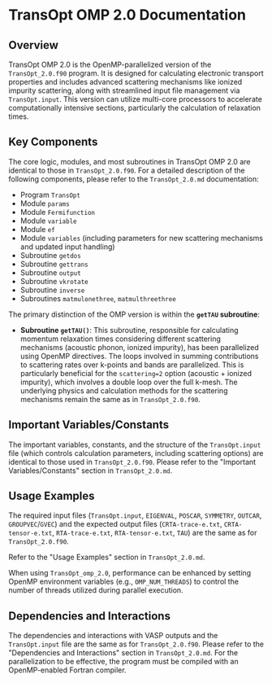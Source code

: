 # TransOpt OMP 2.0 Documentation

## Overview

TransOpt OMP 2.0 is the OpenMP-parallelized version of the `TransOpt_2.0.f90` program. It is designed for calculating electronic transport properties and includes advanced scattering mechanisms like ionized impurity scattering, along with streamlined input file management via `TransOpt.input`. This version can utilize multi-core processors to accelerate computationally intensive sections, particularly the calculation of relaxation times.

## Key Components

The core logic, modules, and most subroutines in TransOpt OMP 2.0 are identical to those in `TransOpt_2.0.f90`. For a detailed description of the following components, please refer to the `TransOpt_2.0.md` documentation:

*   Program `TransOpt`
*   Module `params`
*   Module `Fermifunction`
*   Module `variable`
*   Module `ef`
*   Module `variables` (including parameters for new scattering mechanisms and updated input handling)
*   Subroutine `getdos`
*   Subroutine `gettrans`
*   Subroutine `output`
*   Subroutine `vkrotate`
*   Subroutine `inverse`
*   Subroutines `matmulonethree`, `matmulthreethree`

The primary distinction of the OMP version is within the **`getTAU` subroutine**:

*   **Subroutine `getTAU()`**: This subroutine, responsible for calculating momentum relaxation times considering different scattering mechanisms (acoustic phonon, ionized impurity), has been parallelized using OpenMP directives. The loops involved in summing contributions to scattering rates over k-points and bands are parallelized. This is particularly beneficial for the `scattering=2` option (acoustic + ionized impurity), which involves a double loop over the full k-mesh. The underlying physics and calculation methods for the scattering mechanisms remain the same as in `TransOpt_2.0.f90`.

## Important Variables/Constants

The important variables, constants, and the structure of the `TransOpt.input` file (which controls calculation parameters, including scattering options) are identical to those used in `TransOpt_2.0.f90`. Please refer to the "Important Variables/Constants" section in `TransOpt_2.0.md`.

## Usage Examples

The required input files (`TransOpt.input`, `EIGENVAL`, `POSCAR`, `SYMMETRY`, `OUTCAR`, `GROUPVEC`/`GVEC`) and the expected output files (`CRTA-trace-e.txt`, `CRTA-tensor-e.txt`, `RTA-trace-e.txt`, `RTA-tensor-e.txt`, `TAU`) are the same as for `TransOpt_2.0.f90`.

Refer to the "Usage Examples" section in `TransOpt_2.0.md`.

When using `TransOpt_omp_2.0`, performance can be enhanced by setting OpenMP environment variables (e.g., `OMP_NUM_THREADS`) to control the number of threads utilized during parallel execution.

## Dependencies and Interactions

The dependencies and interactions with VASP outputs and the `TransOpt.input` file are the same as for `TransOpt_2.0.f90`. Please refer to the "Dependencies and Interactions" section in `TransOpt_2.0.md`. For the parallelization to be effective, the program must be compiled with an OpenMP-enabled Fortran compiler.
